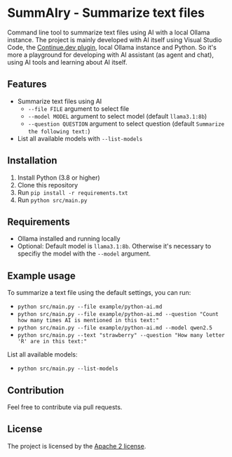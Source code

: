 # SummAIry - Summarize text files
Command line tool to summarize text files using AI with a local Ollama instance. The project is mainly developed with AI itself using Visual Studio Code, the [Continue.dev plugin](https://www.continue.dev/), local Ollama instance and Python. So it's more a playground for developing with AI assistant (as agent and chat), using AI tools and learning about AI itself.

## Features
- Summarize text files using AI
  - `--file FILE` argument to select file
  - `--model MODEL` argument to select model (default `llama3.1:8b`)
  - `--question QUESTION` argument to select question (default `Summarize the following text:`)
- List all available models with `--list-models`

## Installation
1. Install Python (3.8 or higher)
2. Clone this repository
3. Run `pip install -r requirements.txt`
4. Run `python src/main.py`

## Requirements
- Ollama installed and running locally
- Optional: Default model is `llama3.1:8b`. Otherwise it's necessary to specifiy the model with the `--model` argument.

## Example usage
To summarize a text file using the default settings, you can run:
- `python src/main.py --file example/python-ai.md`
- `python src/main.py --file example/python-ai.md --question "Count how many times AI is mentioned in this text:"`
- `python src/main.py --file example/python-ai.md --model qwen2.5`
- `python src/main.py --text "strawberry" --question "How many letter 'R' are in this text:"`

List all available models:
- `python src/main.py --list-models`


## Contribution
Feel free to contribute via pull requests.

## License
The project is licensed by the [Apache 2 license](LICENSE).
